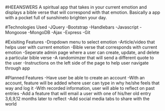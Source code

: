 #HEEANSWERS
  A spiritual app that takes in your current emotion and displays a bible verse that will correspond with that emotion. Basically a app with a pocket full of sunshineto brighten your day.
  
#Technologies Used
  -JQuery
  -Bootstrap
  -Handlebars
  -Javascript
  -Mongoose
  -MongoDB
  -Ajax
  -Express
  -Git
  
#Exisiting Features 
  -Dropdown menu to select emotion
  -Article/video that helps user with current emotion
  -Bible verse that corresponds with current emotion
  -Seperate admin page where a user can create, update, and delete a particular bible verse
  -A randomimzer that will send a different quote to the user
  -Instructions on the left side of the page to help user navigate through app
  
#Planned Features
  -Have user be able to create an account
  -With an account, feature will be added where user can type in why he/she feels that way and log it
  -With recorded information, user will able to reflect on past entries
  -Add a feature that will email a user with one of his/her old entry 3,6,9,12 months later to reflect
  -Add social media tabs to share with the world
